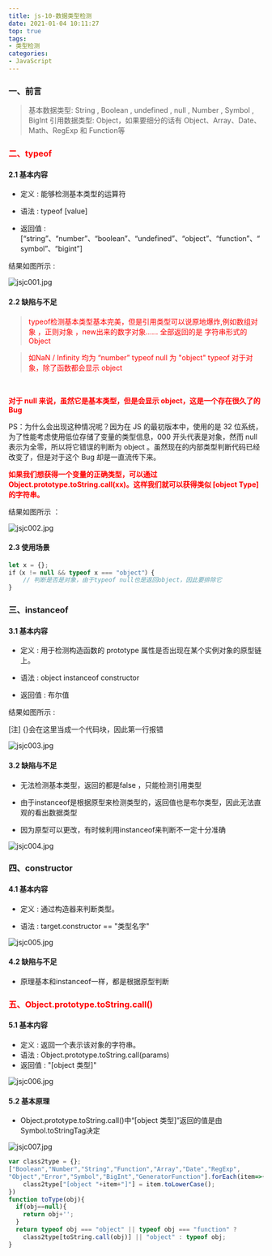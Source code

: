 ```yaml
---
title: js-10-数据类型检测
date: 2021-01-04 10:11:27
top: true
tags:
- 类型检测
categories:
- JavaScript
---
```

### 一、前言
<!--more-->
> 基本数据类型: String , Boolean , undefined , null , Number , Symbol , BigInt
> 引用数据类型: Object，如果要细分的话有 Object、Array、Date、Math、RegExp 和 Function等

### <span style="color:red">二、typeof</span>

#### 2.1 基本内容

- 定义 : 能够检测基本类型的运算符

- 语法  : typeof [value]

- 返回值  : [“string”、“number”、“boolean”、“undefined”、“object”、“function”、“symbol”、“bigint”]

结果如图所示 :

![jsjc001.jpg](http://alivnram-test.oss-cn-beijing.aliyuncs.com/alivnblog/jsjc001.jpg)

#### 2.2 缺陷与不足

> <sapn style="color:red">typeof检测基本类型基本完美，但是引用类型可以说原地爆炸,例如数组对象 ，正则对象 ，new出来的数字对象...... 全部返回的是  字符串形式的Object</span>

> <sapn style="color:red">如NaN / Infinity 均为 “number”</span>
> <sapn style="color:red">typeof null 为 "object"</span>
> <sapn style="color:red">typeof 对于对象，除了函数都会显示 object</span>

<br/>

**<span style="color:red">对于 null 来说，虽然它是基本类型，但是会显示 object，这是一个存在很久了的 Bug</span>**

PS：为什么会出现这种情况呢？因为在 JS 的最初版本中，使用的是 32 位系统，为了性能考虑使用低位存储了变量的类型信息，000 开头代表是对象，然而 null 表示为全零，所以将它错误的判断为 object 。虽然现在的内部类型判断代码已经改变了，但是对于这个 Bug 却是一直流传下来。

**<span style="color:red">如果我们想获得一个变量的正确类型，可以通过 Object.prototype.toString.call(xx)。这样我们就可以获得类似 [object Type] 的字符串。</span>**

结果如图所示 ：

![jsjc002.jpg](http://alivnram-test.oss-cn-beijing.aliyuncs.com/alivnblog/jsjc002.jpg)

#### 2.3 使用场景

```js
let x = {};
if（x != null && typeof x === "object"）{
	// 判断是否是对象，由于typeof null也是返回object，因此要排除它
}
```

### 三、instanceof

#### 3.1 基本内容

- 定义 : 用于检测构造函数的 prototype 属性是否出现在某个实例对象的原型链上。

- 语法 : object instanceof constructor

- 返回值 : 布尔值

结果如图所示 :

[注] {}会在这里当成一个代码块，因此第一行报错

![jsjc003.jpg](http://alivnram-test.oss-cn-beijing.aliyuncs.com/alivnblog/jsjc003.jpg)

#### 3.2 缺陷与不足

- 无法检测基本类型，返回的都是false ，只能检测引用类型

- 由于instanceof是根据原型来检测类型的，返回值也是布尔类型，因此无法直观的看出数据类型

- 因为原型可以更改，有时候利用instanceof来判断不一定十分准确 

![jsjc004.jpg](http://alivnram-test.oss-cn-beijing.aliyuncs.com/alivnblog/jsjc004.jpg)

### 四、constructor

#### 4.1 基本内容

- 定义 : 通过构造器来判断类型。

- 语法 : target.constructor == "类型名字"

![jsjc005.jpg](http://alivnram-test.oss-cn-beijing.aliyuncs.com/alivnblog/jsjc005.jpg)

#### 4.2 缺陷与不足

- 原理基本和instanceof一样，都是根据原型判断

### <span style="color:red">五、Object.prototype.toString.call()</span>

#### 5.1 基本内容

- 定义 : 返回一个表示该对象的字符串。
- 语法 : Object.prototype.toString.call(params)
- 返回值 : "[object 类型]"

![jsjc006.jpg](http://alivnram-test.oss-cn-beijing.aliyuncs.com/alivnblog/jsjc006.jpg)

#### 5.2 基本原理

- Object.prototype.toString.call()中“[object 类型]”返回的值是由Symbol.toStringTag决定

![jsjc007.jpg](http://alivnram-test.oss-cn-beijing.aliyuncs.com/alivnblog/jsjc007.jpg)


```js
var class2type = {};
["Boolean","Number","String","Function","Array","Date","RegExp",
"Object","Error","Symbol","BigInt","GeneratorFunction"].forEach(item=>{
    class2type["[object "+item+"]"] = item.toLowerCase();
})
function toType(obj){
  if(obj==null){
    return obj+'';
  }
  return typeof obj === "object" || typeof obj === "function" ?
    class2type[toString.call(obj)] || "object" : typeof obj;
}
```


